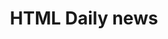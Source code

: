 ---
order: 8
view: Category
lang: pt-BR
active: false

title: HTML Daily news
description: Links de artigos e comentários relevantes da comunidade HTML nas redes sociais todos os dias
slug: html-daily
tags_by_cat: [Março 2020]

meta:
  - property: og:image
    content: https://htmlmoderno.com.br/html-moderno-image-share.png
  - name: twitter:image
    content: https://htmlmoderno.com.br/html-moderno-image-share.png
---